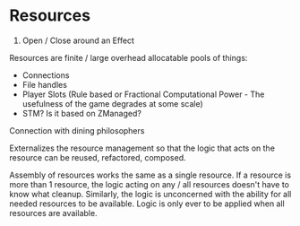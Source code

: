 # Resources

1. Open / Close around an Effect

Resources are finite / large overhead allocatable pools of things:
 - Connections
 - File handles
 - Player Slots (Rule based or Fractional Computational Power - The usefulness of the game degrades at some scale)
 - STM? Is it based on ZManaged?

Connection with dining philosophers

Externalizes the resource management so that the logic that acts on the resource can be reused, refactored, composed.

Assembly of resources works the same as a single resource.
If a resource is more than 1 resource, the logic acting on any / all resources doesn't have to know what cleanup.
Similarly, the logic is unconcerned with the ability for all needed resources to be available.
Logic is only ever to be applied when all resources are available.